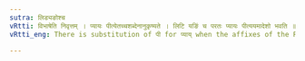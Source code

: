 ```yaml
---
sutra: लिड्यङोश्च
vRtti: विभाषेति निवृत्तम् । प्यायः पीत्येतच्चशब्देनानुकृष्यते । लिटि यङिं च परतः प्यायः पीत्ययमादेशो भवति ॥
vRtti_eng: There is substitution of पी for प्याय् when the affixes of the Perfect (लिट्) and the Intensive (यङ्) follow.

---
```

